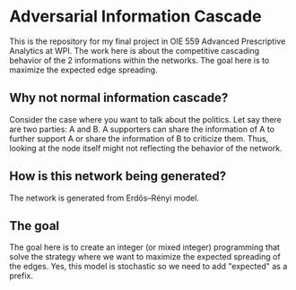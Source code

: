 # Adversarial Information Cascade
This is the repository for my final project in OIE 559 Advanced Prescriptive Analytics at WPI. The work here is about the competitive cascading behavior of the 2 informations within the networks. The goal here is to maximize the expected edge spreading.

## Why not normal information cascade?

Consider the case where you want to talk about the politics. Let say there are two parties: A and B. A supporters can share the information of A to further support A or share the information of B to criticize them. Thus, looking at the node itself might not reflecting the behavior of the network.

## How is this network being generated?

The network is generated from Erdős–Rényi model.

## The goal

The goal here is to create an integer (or mixed integer) programming that solve the strategy where we want to maximize the expected spreading of the edges. Yes, this model is stochastic so we need to add "expected" as a prefix.

